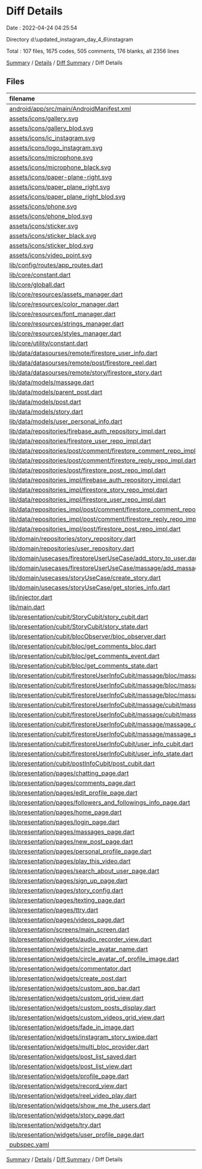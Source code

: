 # Diff Details

Date : 2022-04-24 04:25:54

Directory d:\updated_instagram_day_4_6\instagram

Total : 107 files,  1675 codes, 505 comments, 176 blanks, all 2356 lines

[Summary](results.md) / [Details](details.md) / [Diff Summary](diff.md) / Diff Details

## Files
| filename | language | code | comment | blank | total |
| :--- | :--- | ---: | ---: | ---: | ---: |
| [android/app/src/main/AndroidManifest.xml](/android/app/src/main/AndroidManifest.xml) | XML | 2 | 0 | 0 | 2 |
| [assets/icons/gallery.svg](/assets/icons/gallery.svg) | XML | 1 | 0 | 0 | 1 |
| [assets/icons/gallery_blod.svg](/assets/icons/gallery_blod.svg) | XML | 1 | 0 | 0 | 1 |
| [assets/icons/ic_instagram.svg](/assets/icons/ic_instagram.svg) | XML | -4 | 0 | -1 | -5 |
| [assets/icons/logo_instagram.svg](/assets/icons/logo_instagram.svg) | XML | 4 | 0 | 1 | 5 |
| [assets/icons/microphone.svg](/assets/icons/microphone.svg) | XML | 1 | 0 | 0 | 1 |
| [assets/icons/microphone_black.svg](/assets/icons/microphone_black.svg) | XML | 1 | 0 | 0 | 1 |
| [assets/icons/paper-plane-right.svg](/assets/icons/paper-plane-right.svg) | XML | 1 | 0 | 0 | 1 |
| [assets/icons/paper_plane_right.svg](/assets/icons/paper_plane_right.svg) | XML | 1 | 0 | 0 | 1 |
| [assets/icons/paper_plane_right_blod.svg](/assets/icons/paper_plane_right_blod.svg) | XML | 1 | 0 | 0 | 1 |
| [assets/icons/phone.svg](/assets/icons/phone.svg) | XML | 1 | 0 | 0 | 1 |
| [assets/icons/phone_blod.svg](/assets/icons/phone_blod.svg) | XML | 1 | 0 | 0 | 1 |
| [assets/icons/sticker.svg](/assets/icons/sticker.svg) | XML | 1 | 0 | 0 | 1 |
| [assets/icons/sticker_black.svg](/assets/icons/sticker_black.svg) | XML | 1 | 0 | 0 | 1 |
| [assets/icons/sticker_blod.svg](/assets/icons/sticker_blod.svg) | XML | 1 | 0 | 0 | 1 |
| [assets/icons/video_point.svg](/assets/icons/video_point.svg) | XML | 1 | 0 | 0 | 1 |
| [lib/config/routes/app_routes.dart](/lib/config/routes/app_routes.dart) | Dart | 1 | 1 | 0 | 2 |
| [lib/core/constant.dart](/lib/core/constant.dart) | Dart | -1 | 0 | 0 | -1 |
| [lib/core/globall.dart](/lib/core/globall.dart) | Dart | 51 | 38 | 10 | 99 |
| [lib/core/resources/assets_manager.dart](/lib/core/resources/assets_manager.dart) | Dart | 20 | 0 | 5 | 25 |
| [lib/core/resources/color_manager.dart](/lib/core/resources/color_manager.dart) | Dart | 14 | 0 | 2 | 16 |
| [lib/core/resources/font_manager.dart](/lib/core/resources/font_manager.dart) | Dart | 20 | 0 | 4 | 24 |
| [lib/core/resources/strings_manager.dart](/lib/core/resources/strings_manager.dart) | Dart | 52 | 0 | 8 | 60 |
| [lib/core/resources/styles_manager.dart](/lib/core/resources/styles_manager.dart) | Dart | 50 | 0 | 9 | 59 |
| [lib/core/utility/constant.dart](/lib/core/utility/constant.dart) | Dart | 1 | 0 | 0 | 1 |
| [lib/data/datasourses/remote/firestore_user_info.dart](/lib/data/datasourses/remote/firestore_user_info.dart) | Dart | 11 | 1 | -2 | 10 |
| [lib/data/datasourses/remote/post/firestore_reel.dart](/lib/data/datasourses/remote/post/firestore_reel.dart) | Dart | 0 | -19 | -1 | -20 |
| [lib/data/datasourses/remote/story/firestore_story.dart](/lib/data/datasourses/remote/story/firestore_story.dart) | Dart | 42 | 0 | 6 | 48 |
| [lib/data/models/massage.dart](/lib/data/models/massage.dart) | Dart | 19 | 0 | 1 | 20 |
| [lib/data/models/parent_post.dart](/lib/data/models/parent_post.dart) | Dart | 19 | 0 | 3 | 22 |
| [lib/data/models/post.dart](/lib/data/models/post.dart) | Dart | 1 | 0 | -1 | 0 |
| [lib/data/models/story.dart](/lib/data/models/story.dart) | Dart | 50 | 0 | 4 | 54 |
| [lib/data/models/user_personal_info.dart](/lib/data/models/user_personal_info.dart) | Dart | 7 | 0 | 0 | 7 |
| [lib/data/repositories/firebase_auth_repository_impl.dart](/lib/data/repositories/firebase_auth_repository_impl.dart) | Dart | -36 | 0 | -4 | -40 |
| [lib/data/repositories/firestore_user_repo_impl.dart](/lib/data/repositories/firestore_user_repo_impl.dart) | Dart | -141 | -5 | -16 | -162 |
| [lib/data/repositories/post/comment/firestore_comment_repo_impl.dart](/lib/data/repositories/post/comment/firestore_comment_repo_impl.dart) | Dart | -51 | 0 | -8 | -59 |
| [lib/data/repositories/post/comment/firestore_reply_repo_impl.dart](/lib/data/repositories/post/comment/firestore_reply_repo_impl.dart) | Dart | -53 | 0 | -7 | -60 |
| [lib/data/repositories/post/firestore_post_repo_impl.dart](/lib/data/repositories/post/firestore_post_repo_impl.dart) | Dart | -65 | 0 | -7 | -72 |
| [lib/data/repositories_impl/firebase_auth_repository_impl.dart](/lib/data/repositories_impl/firebase_auth_repository_impl.dart) | Dart | 36 | 0 | 4 | 40 |
| [lib/data/repositories_impl/firestore_story_repo_impl.dart](/lib/data/repositories_impl/firestore_story_repo_impl.dart) | Dart | 35 | 0 | 3 | 38 |
| [lib/data/repositories_impl/firestore_user_repo_impl.dart](/lib/data/repositories_impl/firestore_user_repo_impl.dart) | Dart | 157 | 5 | 17 | 179 |
| [lib/data/repositories_impl/post/comment/firestore_comment_repo_impl.dart](/lib/data/repositories_impl/post/comment/firestore_comment_repo_impl.dart) | Dart | 51 | 0 | 8 | 59 |
| [lib/data/repositories_impl/post/comment/firestore_reply_repo_impl.dart](/lib/data/repositories_impl/post/comment/firestore_reply_repo_impl.dart) | Dart | 53 | 0 | 7 | 60 |
| [lib/data/repositories_impl/post/firestore_post_repo_impl.dart](/lib/data/repositories_impl/post/firestore_post_repo_impl.dart) | Dart | 65 | 0 | 7 | 72 |
| [lib/domain/repositories/story_repository.dart](/lib/domain/repositories/story_repository.dart) | Dart | 9 | 0 | 2 | 11 |
| [lib/domain/repositories/user_repository.dart](/lib/domain/repositories/user_repository.dart) | Dart | 4 | 0 | 0 | 4 |
| [lib/domain/usecases/firestoreUserUseCase/add_story_to_user.dart](/lib/domain/usecases/firestoreUserUseCase/add_story_to_user.dart) | Dart | 14 | 0 | 4 | 18 |
| [lib/domain/usecases/firestoreUserUseCase/massage/add_massage.dart](/lib/domain/usecases/firestoreUserUseCase/massage/add_massage.dart) | Dart | 7 | 0 | 0 | 7 |
| [lib/domain/usecases/storyUseCase/create_story.dart](/lib/domain/usecases/storyUseCase/create_story.dart) | Dart | 13 | 0 | 4 | 17 |
| [lib/domain/usecases/storyUseCase/get_stories_info.dart](/lib/domain/usecases/storyUseCase/get_stories_info.dart) | Dart | 16 | 0 | 4 | 20 |
| [lib/injector.dart](/lib/injector.dart) | Dart | 22 | 7 | 2 | 31 |
| [lib/main.dart](/lib/main.dart) | Dart | -7 | -12 | 0 | -19 |
| [lib/presentation/cubit/StoryCubit/story_cubit.dart](/lib/presentation/cubit/StoryCubit/story_cubit.dart) | Dart | 37 | 0 | 7 | 44 |
| [lib/presentation/cubit/StoryCubit/story_state.dart](/lib/presentation/cubit/StoryCubit/story_state.dart) | Dart | 26 | 0 | 9 | 35 |
| [lib/presentation/cubit/blocObserver/bloc_observer.dart](/lib/presentation/cubit/blocObserver/bloc_observer.dart) | Dart | -3 | -30 | -5 | -38 |
| [lib/presentation/cubit/bloc/get_comments_bloc.dart](/lib/presentation/cubit/bloc/get_comments_bloc.dart) | Dart | 0 | 30 | 1 | 31 |
| [lib/presentation/cubit/bloc/get_comments_event.dart](/lib/presentation/cubit/bloc/get_comments_event.dart) | Dart | 0 | 23 | 1 | 24 |
| [lib/presentation/cubit/bloc/get_comments_state.dart](/lib/presentation/cubit/bloc/get_comments_state.dart) | Dart | 0 | 20 | 1 | 21 |
| [lib/presentation/cubit/firestoreUserInfoCubit/massage/bloc/massage_bloc.dart](/lib/presentation/cubit/firestoreUserInfoCubit/massage/bloc/massage_bloc.dart) | Dart | 35 | 0 | 7 | 42 |
| [lib/presentation/cubit/firestoreUserInfoCubit/massage/bloc/massage_event.dart](/lib/presentation/cubit/firestoreUserInfoCubit/massage/bloc/massage_event.dart) | Dart | 18 | 0 | 7 | 25 |
| [lib/presentation/cubit/firestoreUserInfoCubit/massage/bloc/massage_state.dart](/lib/presentation/cubit/firestoreUserInfoCubit/massage/bloc/massage_state.dart) | Dart | 14 | 0 | 7 | 21 |
| [lib/presentation/cubit/firestoreUserInfoCubit/massage/cubit/massage_cubit.dart](/lib/presentation/cubit/firestoreUserInfoCubit/massage/cubit/massage_cubit.dart) | Dart | 29 | 0 | 5 | 34 |
| [lib/presentation/cubit/firestoreUserInfoCubit/massage/cubit/massage_state.dart](/lib/presentation/cubit/firestoreUserInfoCubit/massage/cubit/massage_state.dart) | Dart | 21 | 2 | 8 | 31 |
| [lib/presentation/cubit/firestoreUserInfoCubit/massage/massage_cubit.dart](/lib/presentation/cubit/firestoreUserInfoCubit/massage/massage_cubit.dart) | Dart | -28 | -10 | -7 | -45 |
| [lib/presentation/cubit/firestoreUserInfoCubit/massage/massage_state.dart](/lib/presentation/cubit/firestoreUserInfoCubit/massage/massage_state.dart) | Dart | -21 | -2 | -8 | -31 |
| [lib/presentation/cubit/firestoreUserInfoCubit/user_info_cubit.dart](/lib/presentation/cubit/firestoreUserInfoCubit/user_info_cubit.dart) | Dart | 15 | -1 | 1 | 15 |
| [lib/presentation/cubit/firestoreUserInfoCubit/user_info_state.dart](/lib/presentation/cubit/firestoreUserInfoCubit/user_info_state.dart) | Dart | 4 | -6 | 2 | 0 |
| [lib/presentation/cubit/postInfoCubit/post_cubit.dart](/lib/presentation/cubit/postInfoCubit/post_cubit.dart) | Dart | 0 | 0 | -1 | -1 |
| [lib/presentation/pages/chatting_page.dart](/lib/presentation/pages/chatting_page.dart) | Dart | 539 | 8 | 29 | 576 |
| [lib/presentation/pages/comments_page.dart](/lib/presentation/pages/comments_page.dart) | Dart | 3 | -3 | -3 | -3 |
| [lib/presentation/pages/edit_profile_page.dart](/lib/presentation/pages/edit_profile_page.dart) | Dart | 5 | 0 | 0 | 5 |
| [lib/presentation/pages/followers_and_followings_info_page.dart](/lib/presentation/pages/followers_and_followings_info_page.dart) | Dart | 1 | 0 | 0 | 1 |
| [lib/presentation/pages/home_page.dart](/lib/presentation/pages/home_page.dart) | Dart | 55 | 2 | -1 | 56 |
| [lib/presentation/pages/login_page.dart](/lib/presentation/pages/login_page.dart) | Dart | 7 | 0 | 1 | 8 |
| [lib/presentation/pages/massages_page.dart](/lib/presentation/pages/massages_page.dart) | Dart | 1 | 0 | 0 | 1 |
| [lib/presentation/pages/new_post_page.dart](/lib/presentation/pages/new_post_page.dart) | Dart | 9 | 0 | -1 | 8 |
| [lib/presentation/pages/personal_profile_page.dart](/lib/presentation/pages/personal_profile_page.dart) | Dart | 23 | 0 | 2 | 25 |
| [lib/presentation/pages/play_this_video.dart](/lib/presentation/pages/play_this_video.dart) | Dart | 20 | 2 | -1 | 21 |
| [lib/presentation/pages/search_about_user_page.dart](/lib/presentation/pages/search_about_user_page.dart) | Dart | -1 | 0 | -1 | -2 |
| [lib/presentation/pages/sign_up_page.dart](/lib/presentation/pages/sign_up_page.dart) | Dart | 3 | 0 | -2 | 1 |
| [lib/presentation/pages/story_config.dart](/lib/presentation/pages/story_config.dart) | Dart | 134 | 2 | 12 | 148 |
| [lib/presentation/pages/texting_page.dart](/lib/presentation/pages/texting_page.dart) | Dart | -357 | -13 | -23 | -393 |
| [lib/presentation/pages/ttry.dart](/lib/presentation/pages/ttry.dart) | Dart | -133 | -11 | -22 | -166 |
| [lib/presentation/pages/videos_page.dart](/lib/presentation/pages/videos_page.dart) | Dart | 82 | -14 | 7 | 75 |
| [lib/presentation/screens/main_screen.dart](/lib/presentation/screens/main_screen.dart) | Dart | 13 | 0 | -1 | 12 |
| [lib/presentation/widgets/audio_recorder_view.dart](/lib/presentation/widgets/audio_recorder_view.dart) | Dart | 104 | 0 | 23 | 127 |
| [lib/presentation/widgets/circle_avatar_name.dart](/lib/presentation/widgets/circle_avatar_name.dart) | Dart | 3 | 0 | 0 | 3 |
| [lib/presentation/widgets/circle_avatar_of_profile_image.dart](/lib/presentation/widgets/circle_avatar_of_profile_image.dart) | Dart | -3 | 0 | 0 | -3 |
| [lib/presentation/widgets/commentator.dart](/lib/presentation/widgets/commentator.dart) | Dart | -1 | 0 | 0 | -1 |
| [lib/presentation/widgets/create_post.dart](/lib/presentation/widgets/create_post.dart) | Dart | 0 | 44 | 1 | 45 |
| [lib/presentation/widgets/custom_app_bar.dart](/lib/presentation/widgets/custom_app_bar.dart) | Dart | 1 | 0 | 0 | 1 |
| [lib/presentation/widgets/custom_grid_view.dart](/lib/presentation/widgets/custom_grid_view.dart) | Dart | -2 | -6 | 0 | -8 |
| [lib/presentation/widgets/custom_posts_display.dart](/lib/presentation/widgets/custom_posts_display.dart) | Dart | 1 | 1 | 0 | 2 |
| [lib/presentation/widgets/custom_videos_grid_view.dart](/lib/presentation/widgets/custom_videos_grid_view.dart) | Dart | 0 | 2 | 0 | 2 |
| [lib/presentation/widgets/fade_in_image.dart](/lib/presentation/widgets/fade_in_image.dart) | Dart | 43 | 0 | 4 | 47 |
| [lib/presentation/widgets/instagram_story_swipe.dart](/lib/presentation/widgets/instagram_story_swipe.dart) | Dart | 86 | 0 | 15 | 101 |
| [lib/presentation/widgets/multi_bloc_provider.dart](/lib/presentation/widgets/multi_bloc_provider.dart) | Dart | 8 | 0 | 0 | 8 |
| [lib/presentation/widgets/post_list_saved.dart](/lib/presentation/widgets/post_list_saved.dart) | Dart | 216 | 8 | 12 | 236 |
| [lib/presentation/widgets/post_list_view.dart](/lib/presentation/widgets/post_list_view.dart) | Dart | -15 | 0 | 1 | -14 |
| [lib/presentation/widgets/profile_page.dart](/lib/presentation/widgets/profile_page.dart) | Dart | 2 | 6 | 0 | 8 |
| [lib/presentation/widgets/record_view.dart](/lib/presentation/widgets/record_view.dart) | Dart | 99 | 0 | 11 | 110 |
| [lib/presentation/widgets/reel_video_play.dart](/lib/presentation/widgets/reel_video_play.dart) | Dart | 13 | 0 | 3 | 16 |
| [lib/presentation/widgets/show_me_the_users.dart](/lib/presentation/widgets/show_me_the_users.dart) | Dart | -3 | 0 | 0 | -3 |
| [lib/presentation/widgets/story_page.dart](/lib/presentation/widgets/story_page.dart) | Dart | 66 | 0 | 10 | 76 |
| [lib/presentation/widgets/try.dart](/lib/presentation/widgets/story_page.dart) | Dart | 0 | 435 | -1 | 434 |
| [lib/presentation/widgets/user_profile_page.dart](/lib/presentation/widgets/user_profile_page.dart) | Dart | -3 | 0 | -1 | -4 |
| [pubspec.yaml](/pubspec.yaml) | YAML | 8 | 0 | -1 | 7 |

[Summary](results.md) / [Details](details.md) / [Diff Summary](diff.md) / Diff Details